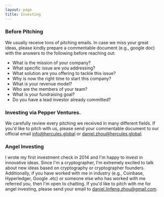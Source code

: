 ```yaml
---
layout: page
title: Investing
---
```


### Before Pitching

We usually receive tons of pitching emails. In case we miss your great ideas, please kindly prepare a commentable document (e.g., google doc) with the answers to the following before reaching out: 

- What is the mission of your company?
- What specific issue are you addressing?
- What solution are you offering to tackle this issue?
- Why is now the right time to start this company?
- What is your revenue model?
- Who are the members of your team?
- What is your fundraising goal?
- Do you have a lead investor already committed?

### Investing via Pepper Ventures. 
We carefully review every pitching we received in many different fields. If you'd like to pitch with us, please send your commentable document to our official email [info@hercules.global](info@hercules.global) or [daniel.zhou@hercules.global](daniel.zhou@hercules.global). 

### Angel Investing
I wrote my first investment check in 2014 and I'm happy to invest in innovative ideas. Since I'm a cryptographer, I'm extremely excited to talk about new ideas based on cryptography or cryptographer founders. Additionally, if you have worked with me in industry (e.g., Coinbase, Hyperledger, Google .etc) or someone else who has worked with me referred you, then I'm open to chatting. If you'd like to pitch with me for angel investing, please send your email to [daniel.linfeng.zhou@gmail.com](daniel.linfeng.zhou@gmail.com). 



